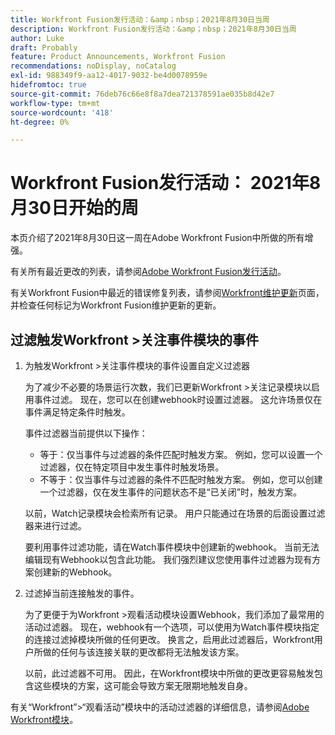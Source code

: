 ```yaml
---
title: Workfront Fusion发行活动：&amp；nbsp；2021年8月30日当周
description: Workfront Fusion发行活动：&amp；nbsp；2021年8月30日当周
author: Luke
draft: Probably
feature: Product Announcements, Workfront Fusion
recommendations: noDisplay, noCatalog
exl-id: 988349f9-aa12-4017-9032-be4d0078959e
hidefromtoc: true
source-git-commit: 76deb76c66e8f8a7dea721378591ae035b8d42e7
workflow-type: tm+mt
source-wordcount: '418'
ht-degree: 0%

---
```


# Workfront Fusion发行活动： 2021年8月30日开始的周

本页介绍了2021年8月30日这一周在Adobe Workfront Fusion中所做的所有增强。

有关所有最近更改的列表，请参阅[Adobe Workfront Fusion发行活动](../../../product-announcements/product-releases/fusion-release-activity/fusion-release-activity.md)。

有关Workfront Fusion中最近的错误修复列表，请参阅[Workfront维护更新](https://experienceleague.adobe.com/docs/workfront-known-issues/releases/current-updates.html)页面，并检查任何标记为Workfront Fusion维护更新的更新。

## 过滤触发Workfront >关注事件模块的事件

1. 为触发Workfront >关注事件模块的事件设置自定义过滤器

   为了减少不必要的场景运行次数，我们已更新Workfront >关注记录模块以启用事件过滤。 现在，您可以在创建webhook时设置过滤器。 这允许场景仅在事件满足特定条件时触发。

   事件过滤器当前提供以下操作：

   * 等于：仅当事件与过滤器的条件匹配时触发方案。 例如，您可以设置一个过滤器，仅在特定项目中发生事件时触发场景。
   * 不等于：仅当事件与过滤器的条件不匹配时触发方案。 例如，您可以创建一个过滤器，仅在发生事件的问题状态不是“已关闭”时，触发方案。

   以前，Watch记录模块会检索所有记录。 用户只能通过在场景的后面设置过滤器来进行过滤。

   要利用事件过滤功能，请在Watch事件模块中创建新的webhook。 当前无法编辑现有Webhook以包含此功能。 我们强烈建议您使用事件过滤器为现有方案创建新的Webhook。

1. 过滤掉当前连接触发的事件。

   为了更便于为Workfront >观看活动模块设置Webhook，我们添加了最常用的活动过滤器。 现在，webhook有一个选项，可以使用为Watch事件模块指定的连接过滤掉模块所做的任何更改。 换言之，启用此过滤器后，Workfront用户所做的任何与该连接关联的更改都将无法触发该方案。

   以前，此过滤器不可用。 因此，在Workfront模块中所做的更改更容易触发包含这些模块的方案，这可能会导致方案无限期地触发自身。

有关“Workfront”>“观看活动”模块中的活动过滤器的详细信息，请参阅[Adobe Workfront模块](../../../workfront-fusion/apps-and-their-modules/workfront-modules.md)。

